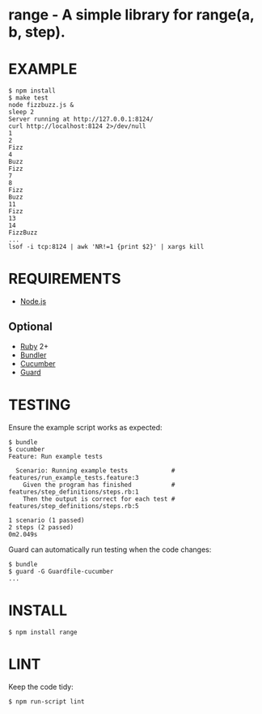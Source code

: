 # range - A simple library for range(a, b, step).

# EXAMPLE

    $ npm install
    $ make test
    node fizzbuzz.js &
    sleep 2
    Server running at http://127.0.0.1:8124/
    curl http://localhost:8124 2>/dev/null
    1
    2
    Fizz
    4
    Buzz
    Fizz
    7
    8
    Fizz
    Buzz
    11
    Fizz
    13
    14
    FizzBuzz
    ...
    lsof -i tcp:8124 | awk 'NR!=1 {print $2}' | xargs kill

# REQUIREMENTS

* [Node.js](http://nodejs.org/)

## Optional

* [Ruby](https://www.ruby-lang.org/) 2+
* [Bundler](http://bundler.io/)
* [Cucumber](http://cukes.info/)
* [Guard](http://guardgem.org/)

# TESTING

Ensure the example script works as expected:

    $ bundle
    $ cucumber
    Feature: Run example tests

      Scenario: Running example tests            # features/run_example_tests.feature:3
        Given the program has finished           # features/step_definitions/steps.rb:1
        Then the output is correct for each test # features/step_definitions/steps.rb:5

    1 scenario (1 passed)
    2 steps (2 passed)
    0m2.049s

Guard can automatically run testing when the code changes:

    $ bundle
    $ guard -G Guardfile-cucumber
    ...

# INSTALL

    $ npm install range

# LINT

Keep the code tidy:

    $ npm run-script lint
